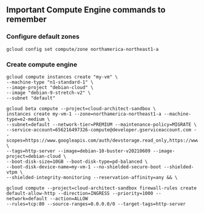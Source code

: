 ## Important Compute Engine commands to remember

### Configure default zones
```gcloud config set compute/zone northamerica-northeast1-a```

### Create compute engine

```
gcloud compute instances create "my-vm" \
--machine-type "n1-standard-1" \
--image-project "debian-cloud" \
--image "debian-9-stretch-v2" \
--subnet "default" 
```


``` 
gcloud beta compute --project=cloud-architect-sandbox \
instances create my-vm-1 --zone=northamerica-northeast1-a --machine-type=e2-medium \
--subnet=default --network-tier=PREMIUM --maintenance-policy=MIGRATE \
--service-account=656216497326-compute@developer.gserviceaccount.com --scopes=https://www.googleapis.com/auth/devstorage.read_only,https://www.googleapis.com/auth/logging.write,https://www.googleapis.com/auth/monitoring.write,https://www.googleapis.com/auth/servicecontrol,https://www.googleapis.com/auth/service.management.readonly,https://www.googleapis.com/auth/trace.append \
--tags=http-server --image=debian-10-buster-v20210609 --image-project=debian-cloud \
--boot-disk-size=10GB --boot-disk-type=pd-balanced \
--boot-disk-device-name=my-vm-1 --no-shielded-secure-boot --shielded-vtpm \
--shielded-integrity-monitoring --reservation-affinity=any && \

gcloud compute --project=cloud-architect-sandbox firewall-rules create default-allow-http --direction=INGRESS --priority=1000 --network=default --action=ALLOW 
--rules=tcp:80 --source-ranges=0.0.0.0/0 --target-tags=http-server 
```

